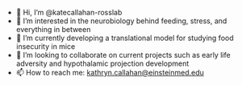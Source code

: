 - 👋 Hi, I’m @katecallahan-rosslab
- 👀 I’m interested in the neurobiology behind feeding, stress, and everything in between
- 🌱 I’m currently developing a translational model for studying food insecurity in mice
- 💞️ I’m looking to collaborate on current projects such as early life adversity and hypothalamic projection development
- 📫 How to reach me: kathryn.callahan@einsteinmed.edu

<!---
katecallahan-rosslab/katecallahan-rosslab is a ✨ special ✨ repository because its `README.md` (this file) appears on your GitHub profile.
You can click the Preview link to take a look at your changes.
--->
